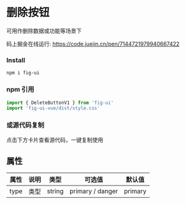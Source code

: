 # 删除按钮

可用作删除数据或功能等场景下

码上掘金在线运行: https://code.juejin.cn/pen/7144721979940667422

### Install
```
npm i fig-ui
```
### npm 引用
```js
import { DeleteButtonV1 } from 'fig-ui'
import 'fig-ui-vue/dist/style.css'
```

### 或源代码复制
点击下方卡片查看源代码，一键复制使用

<vp-demo
    demo-height="160px"
    source-code="fig-ui:::button/delete-1"
/>

## 属性

| 属性    | 说明    | 类型     | 可选值   | 默认值     |
| ------------------------ | -------------------------------------------------------- | ------------- | --------- | ------------- |
| type  | 类型   | string       | primary /  danger          | primary         |
